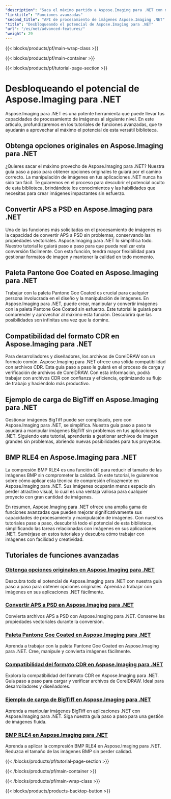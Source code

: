 ```yaml
---
"description": "Saca el máximo partido a Aspose.Imaging para .NET con nuestros tutoriales paso a paso. Aprende a desbloquear opciones originales y a trabajar con imágenes sin esfuerzo."
"linktitle": "Funciones avanzadas"
"second_title": "API de procesamiento de imágenes Aspose.Imaging .NET"
"title": "Desbloqueando el potencial de Aspose.Imaging para .NET"
"url": "/es/net/advanced-features/"
"weight": 29
---
```


{{< blocks/products/pf/main-wrap-class >}}

{{< blocks/products/pf/main-container >}}

{{< blocks/products/pf/tutorial-page-section >}}

# Desbloqueando el potencial de Aspose.Imaging para .NET


Aspose.Imaging para .NET es una potente herramienta que puede llevar tus capacidades de procesamiento de imágenes al siguiente nivel. En este artículo, profundizaremos en los tutoriales de funciones avanzadas, que te ayudarán a aprovechar al máximo el potencial de esta versátil biblioteca.

## Obtenga opciones originales en Aspose.Imaging para .NET

¿Quieres sacar el máximo provecho de Aspose.Imaging para .NET? Nuestra guía paso a paso para obtener opciones originales te guiará por el camino correcto. La manipulación de imágenes en tus aplicaciones .NET nunca ha sido tan fácil. Te guiaremos en el proceso para descubrir el potencial oculto de esta biblioteca, brindándote los conocimientos y las habilidades que necesitas para crear imágenes impactantes sin esfuerzo.

## Convertir APS a PSD en Aspose.Imaging para .NET

Una de las funciones más solicitadas en el procesamiento de imágenes es la capacidad de convertir APS a PSD sin problemas, conservando las propiedades vectoriales. Aspose.Imaging para .NET lo simplifica todo. Nuestro tutorial le guiará paso a paso para que pueda realizar esta conversión fácilmente. Con esta función, tendrá mayor flexibilidad para gestionar formatos de imagen y mantener la calidad en todo momento.

## Paleta Pantone Goe Coated en Aspose.Imaging para .NET

Trabajar con la paleta Pantone Goe Coated es crucial para cualquier persona involucrada en el diseño y la manipulación de imágenes. En Aspose.Imaging para .NET, puede crear, manipular y convertir imágenes con la paleta Pantone Goe Coated sin esfuerzo. Este tutorial le guiará para comprender y aprovechar al máximo esta función. Descubrirá que las posibilidades son infinitas una vez que la domine.

## Compatibilidad del formato CDR en Aspose.Imaging para .NET

Para desarrolladores y diseñadores, los archivos de CorelDRAW son un formato común. Aspose.Imaging para .NET ofrece una sólida compatibilidad con archivos CDR. Esta guía paso a paso le guiará en el proceso de carga y verificación de archivos de CorelDRAW. Con esta información, podrá trabajar con archivos CDR con confianza y eficiencia, optimizando su flujo de trabajo y haciéndolo más productivo.

## Ejemplo de carga de BigTiff en Aspose.Imaging para .NET

Gestionar imágenes BigTiff puede ser complicado, pero con Aspose.Imaging para .NET, se simplifica. Nuestra guía paso a paso te ayudará a manipular imágenes BigTiff sin problemas en tus aplicaciones .NET. Siguiendo este tutorial, aprenderás a gestionar archivos de imagen grandes sin problemas, abriendo nuevas posibilidades para tus proyectos.

## BMP RLE4 en Aspose.Imaging para .NET

La compresión BMP RLE4 es una función útil para reducir el tamaño de las imágenes BMP sin comprometer la calidad. En este tutorial, le guiaremos sobre cómo aplicar esta técnica de compresión eficazmente en Aspose.Imaging para .NET. Sus imágenes ocuparán menos espacio sin perder atractivo visual, lo cual es una ventaja valiosa para cualquier proyecto con gran cantidad de imágenes.

En resumen, Aspose.Imaging para .NET ofrece una amplia gama de funciones avanzadas que pueden mejorar significativamente sus capacidades de procesamiento y manipulación de imágenes. Con nuestros tutoriales paso a paso, descubrirá todo el potencial de esta biblioteca, simplificando las tareas relacionadas con imágenes en sus aplicaciones .NET. Sumérjase en estos tutoriales y descubra cómo trabajar con imágenes con facilidad y creatividad.
## Tutoriales de funciones avanzadas
### [Obtenga opciones originales en Aspose.Imaging para .NET](./get-original-options/)
Descubra todo el potencial de Aspose.Imaging para .NET con nuestra guía paso a paso para obtener opciones originales. Aprenda a trabajar con imágenes en sus aplicaciones .NET fácilmente.
### [Convertir APS a PSD en Aspose.Imaging para .NET](./convert-aps-to-psd/)
Convierta archivos APS a PSD con Aspose.Imaging para .NET. Conserve las propiedades vectoriales durante la conversión.
### [Paleta Pantone Goe Coated en Aspose.Imaging para .NET](./pantone-goe-coated-palette/)
Aprenda a trabajar con la paleta Pantone Goe Coated en Aspose.Imaging para .NET. Cree, manipule y convierta imágenes fácilmente.
### [Compatibilidad del formato CDR en Aspose.Imaging para .NET](./support-of-cdr-format/)
Explora la compatibilidad del formato CDR en Aspose.Imaging para .NET. Guía paso a paso para cargar y verificar archivos de CorelDRAW. Ideal para desarrolladores y diseñadores.
### [Ejemplo de carga de BigTiff en Aspose.Imaging para .NET](./bigtiff-load-example/)
Aprenda a manipular imágenes BigTiff en aplicaciones .NET con Aspose.Imaging para .NET. Siga nuestra guía paso a paso para una gestión de imágenes fluida.
### [BMP RLE4 en Aspose.Imaging para .NET](./bmp-rle4/)
Aprenda a aplicar la compresión BMP RLE4 en Aspose.Imaging para .NET. Reduzca el tamaño de las imágenes BMP sin perder calidad.

{{< /blocks/products/pf/tutorial-page-section >}}

{{< /blocks/products/pf/main-container >}}

{{< /blocks/products/pf/main-wrap-class >}}

{{< blocks/products/products-backtop-button >}}